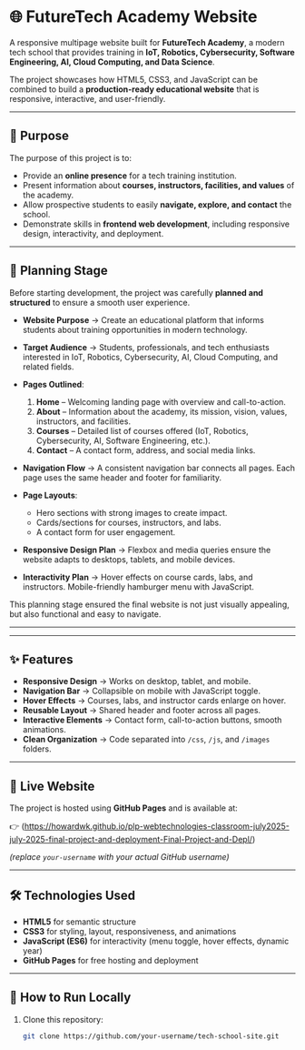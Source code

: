# 🌐 FutureTech Academy Website

A responsive multipage website built for **FutureTech Academy**, a modern tech school that provides training in **IoT, Robotics, Cybersecurity, Software Engineering, AI, Cloud Computing, and Data Science**.  

The project showcases how HTML5, CSS3, and JavaScript can be combined to build a **production-ready educational website** that is responsive, interactive, and user-friendly.

---

## 🎯 Purpose

The purpose of this project is to:
- Provide an **online presence** for a tech training institution.  
- Present information about **courses, instructors, facilities, and values** of the academy.  
- Allow prospective students to easily **navigate, explore, and contact** the school.  
- Demonstrate skills in **frontend web development**, including responsive design, interactivity, and deployment.

---

## 📝 Planning Stage

Before starting development, the project was carefully **planned and structured** to ensure a smooth user experience.

- **Website Purpose** → Create an educational platform that informs students about training opportunities in modern technology.  
- **Target Audience** → Students, professionals, and tech enthusiasts interested in IoT, Robotics, Cybersecurity, AI, Cloud Computing, and related fields.  
- **Pages Outlined**:  
  1. **Home** – Welcoming landing page with overview and call-to-action.  
  2. **About** – Information about the academy, its mission, vision, values, instructors, and facilities.  
  3. **Courses** – Detailed list of courses offered (IoT, Robotics, Cybersecurity, AI, Software Engineering, etc.).  
  4. **Contact** – A contact form, address, and social media links.  

- **Navigation Flow** → A consistent navigation bar connects all pages. Each page uses the same header and footer for familiarity.  
- **Page Layouts**:  
  - Hero sections with strong images to create impact.  
  - Cards/sections for courses, instructors, and labs.  
  - A contact form for user engagement.  
- **Responsive Design Plan** → Flexbox and media queries ensure the website adapts to desktops, tablets, and mobile devices.  
- **Interactivity Plan** → Hover effects on course cards, labs, and instructors. Mobile-friendly hamburger menu with JavaScript.  

This planning stage ensured the final website is not just visually appealing, but also functional and easy to navigate.

---


---

## ✨ Features

- **Responsive Design** → Works on desktop, tablet, and mobile.  
- **Navigation Bar** → Collapsible on mobile with JavaScript toggle.  
- **Hover Effects** → Courses, labs, and instructor cards enlarge on hover.  
- **Reusable Layout** → Shared header and footer across all pages.  
- **Interactive Elements** → Contact form, call-to-action buttons, smooth animations.  
- **Clean Organization** → Code separated into `/css`, `/js`, and `/images` folders.  

---

## 🚀 Live Website

The project is hosted using **GitHub Pages** and is available at:

👉 (https://howardwk.github.io/plp-webtechnologies-classroom-july2025-july-2025-final-project-and-deployment-Final-Project-and-Depl/)  

*(replace `your-username` with your actual GitHub username)*

---

## 🛠️ Technologies Used

- **HTML5** for semantic structure  
- **CSS3** for styling, layout, responsiveness, and animations  
- **JavaScript (ES6)** for interactivity (menu toggle, hover effects, dynamic year)  
- **GitHub Pages** for free hosting and deployment  

---

## 📌 How to Run Locally

1. Clone this repository:
   ```bash
   git clone https://github.com/your-username/tech-school-site.git


